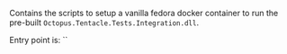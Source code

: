 Contains the scripts to setup a vanilla fedora docker container to run
the pre-built `Octopus.Tentacle.Tests.Integration.dll`.

Entry point is: ``
